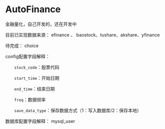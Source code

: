 # AutoFinance
金融量化，自己开发的，还在开发中





目前已实现数据来源：
efinance 、 baostock、tushare、akshare、yfinance

待完成：
choice



config配置字段解释：

&emsp;&emsp;`stock_code`：股票代码

&emsp;&emsp;`start_time`：开始日期

&emsp;&emsp;`end_time`：结束日期

&emsp;&emsp;`freq`：数据频率

&emsp;&emsp;`save_data_type`：保存数据方式（1：写入数据库/2：保存本地）

数据库配置字段解释：
mysql_user